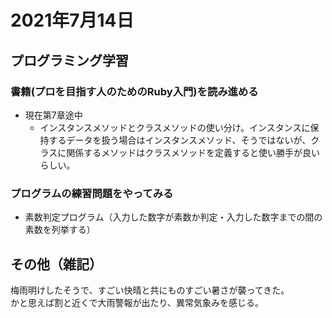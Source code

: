 # 2021年7月14日
## プログラミング学習
### 書籍(プロを目指す人のためのRuby入門)を読み進める
- 現在第7章途中
    - インスタンスメソッドとクラスメソッドの使い分け。インスタンスに保持するデータを扱う場合はインスタンスメソッド、そうではないが、クラスに関係するメソッドはクラスメソッドを定義すると使い勝手が良いらしい。
### プログラムの練習問題をやってみる
- 素数判定プログラム（入力した数字が素数か判定・入力した数字までの間の素数を列挙する）

## その他（雑記）
梅雨明けしたそうで、すごい快晴と共にものすごい暑さが襲ってきた。  
かと思えば割と近くで大雨警報が出たり、異常気象みを感じる。  
